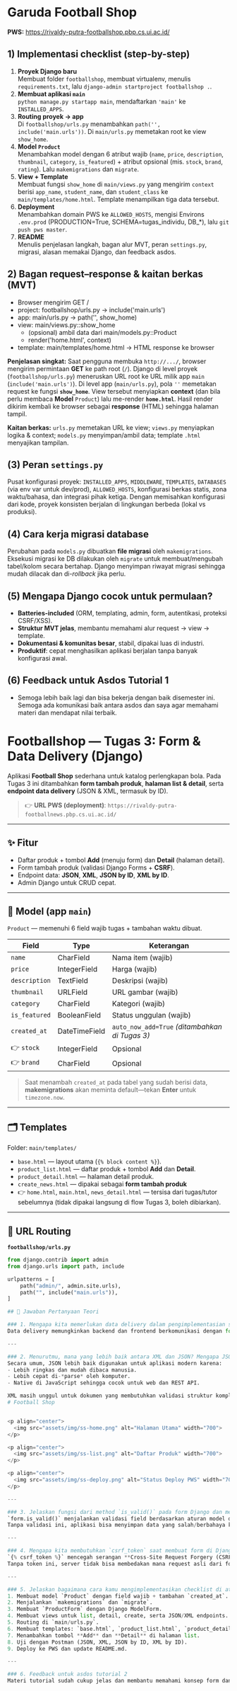 # Garuda Football Shop

**PWS:** https://rivaldy-putra-footballshop.pbp.cs.ui.ac.id/

## 1) Implementasi checklist (step-by-step)
1. **Proyek Django baru**  
   Membuat folder `footballshop`, membuat virtualenv, menulis `requirements.txt`, lalu `django-admin startproject footballshop .`.
2. **Membuat aplikasi `main`**  
   `python manage.py startapp main`, mendaftarkan `'main'` ke `INSTALLED_APPS`.
3. **Routing proyek → app**  
   Di `footballshop/urls.py` menambahkan `path('', include('main.urls'))`. Di `main/urls.py` memetakan root ke view `show_home`.
4. **Model `Product`**  
   Menambahkan model dengan 6 atribut wajib (`name`, `price`, `description`, `thumbnail`, `category`, `is_featured`) + atribut opsional (mis. `stock`, `brand`, `rating`). Lalu `makemigrations` dan `migrate`.
5. **View + Template**  
   Membuat fungsi `show_home` di `main/views.py` yang mengirim `context` berisi `app_name`, `student_name`, dan `student_class` ke `main/templates/home.html`. Template menampilkan tiga data tersebut.
6. **Deployment**  
   Menambahkan domain PWS ke `ALLOWED_HOSTS`, mengisi Environs `.env.prod` (PRODUCTION=True, SCHEMA=tugas_individu, DB_*), lalu `git push pws master`.
7. **README**  
   Menulis penjelasan langkah, bagan alur MVT, peran `settings.py`, migrasi, alasan memakai Django, dan feedback asdos.

## 2) Bagan request–response & kaitan berkas (MVT)
- Browser mengirim GET /
- project: footballshop/urls.py → include('main.urls')
- app: main/urls.py → path('', show_home)
- view: main/views.py::show_home
  - (opsional) ambil data dari main/models.py::Product
  - render('home.html', context)
- template: main/templates/home.html → HTML response ke browser

**Penjelasan singkat:** Saat pengguna membuka `http://.../`, browser mengirim permintaan **GET** ke path root (`/`). Django di level proyek (`footballshop/urls.py`) meneruskan URL root ke URL milik app `main` (`include('main.urls')`). Di level app (`main/urls.py`), pola `''` memetakan request ke fungsi **`show_home`**. View tersebut menyiapkan **context** (dan bila perlu membaca **Model** `Product`) lalu me-render **`home.html`**. Hasil render dikirim kembali ke browser sebagai **response** (HTML) sehingga halaman tampil.


**Kaitan berkas:** `urls.py` memetakan URL ke view; `views.py` menyiapkan logika & context; `models.py` menyimpan/ambil data; template `.html` menyajikan tampilan.

## (3) Peran `settings.py`
Pusat konfigurasi proyek: `INSTALLED_APPS`, `MIDDLEWARE`, `TEMPLATES`, `DATABASES` (via env var untuk dev/prod), `ALLOWED_HOSTS`, konfigurasi berkas statis, zona waktu/bahasa, dan integrasi pihak ketiga. Dengan memisahkan konfigurasi dari kode, proyek konsisten berjalan di lingkungan berbeda (lokal vs produksi).

## (4) Cara kerja migrasi database
Perubahan pada `models.py` dibuatkan **file migrasi** oleh `makemigrations`. Eksekusi migrasi ke DB dilakukan oleh `migrate` untuk membuat/mengubah tabel/kolom secara bertahap. Django menyimpan riwayat migrasi sehingga mudah dilacak dan di-*rollback* jika perlu.

## (5) Mengapa Django cocok untuk permulaan?
- **Batteries-included** (ORM, templating, admin, form, autentikasi, proteksi CSRF/XSS).
- **Struktur MVT jelas**, membantu memahami alur request → view → template.
- **Dokumentasi & komunitas besar**, stabil, dipakai luas di industri.
- **Produktif**: cepat menghasilkan aplikasi berjalan tanpa banyak konfigurasi awal.

## (6) Feedback untuk Asdos Tutorial 1
- Semoga lebih baik lagi dan bisa bekerja dengan baik disemester ini. Semoga ada komunikasi baik antara asdos dan saya agar memahami materi dan mendapat nilai terbaik.

# Footballshop — Tugas 3: Form & Data Delivery (Django)

Aplikasi **Football Shop** sederhana untuk katalog perlengkapan bola. Pada Tugas 3 ini ditambahkan **form tambah produk**, **halaman list & detail**, serta **endpoint data delivery** (JSON & XML, termasuk by ID).

> 👉 **URL PWS (deployment)**: `https://rivaldy-putra-footballnews.pbp.cs.ui.ac.id/` 

---

## ✨ Fitur
- Daftar produk + tombol **Add** (menuju form) dan **Detail** (halaman detail).
- Form tambah produk (validasi Django Forms + **CSRF**).
- Endpoint data: **JSON**, **XML**, **JSON by ID**, **XML by ID**.
- Admin Django untuk CRUD cepat.

---

## 🧱 Model (app `main`)

`Product` — memenuhi 6 field wajib tugas + tambahan waktu dibuat.

| Field         | Type           | Keterangan                                      |
|---------------|----------------|-------------------------------------------------|
| `name`        | CharField      | Nama item (wajib)                               |
| `price`       | IntegerField   | Harga (wajib)                                   |
| `description` | TextField      | Deskripsi (wajib)                               |
| `thumbnail`   | URLField       | URL gambar (wajib)                              |
| `category`    | CharField      | Kategori (wajib)                                |
| `is_featured` | BooleanField   | Status unggulan (wajib)                         |
| `created_at`  | DateTimeField  | `auto_now_add=True` *(ditambahkan di Tugas 3)*  |
| 👉 `stock`    | IntegerField   | Opsional                                        |
| 👉 `brand`    | CharField      | Opsional                                        |

> Saat menambah `created_at` pada tabel yang sudah berisi data, **makemigrations** akan meminta default—tekan **Enter** untuk `timezone.now`.

---

## 🗂️ Templates

Folder: `main/templates/`

- `base.html` — layout utama (`{% block content %}`).
- `product_list.html` — daftar produk + tombol **Add** dan **Detail**.
- `product_detail.html` — halaman detail produk.
- `create_news.html` — dipakai sebagai **form tambah produk** 
- 👉 `home.html`, `main.html`, `news_detail.html` — tersisa dari tugas/tutor sebelumnya (tidak dipakai langsung di flow Tugas 3, boleh dibiarkan).

---

## 🔌 URL Routing

**`footballshop/urls.py`**
```python
from django.contrib import admin
from django.urls import path, include

urlpatterns = [
    path("admin/", admin.site.urls),
    path("", include("main.urls")),
]

## 🧩 Jawaban Pertanyaan Teori

### 1. Mengapa kita memerlukan data delivery dalam pengimplementasian sebuah platform?
Data delivery memungkinkan backend dan frontend berkomunikasi dengan format standar seperti JSON atau XML. Dengan begitu, data bisa diakses tidak hanya oleh web browser, tetapi juga oleh aplikasi mobile atau sistem lain. Hal ini membuat platform lebih fleksibel, reusable, dan mudah diintegrasikan.

---

### 2. Menurutmu, mana yang lebih baik antara XML dan JSON? Mengapa JSON lebih populer dibandingkan XML?
Secara umum, JSON lebih baik digunakan untuk aplikasi modern karena:
- Lebih ringkas dan mudah dibaca manusia.
- Lebih cepat di-*parse* oleh komputer.
- Native di JavaScript sehingga cocok untuk web dan REST API.

XML masih unggul untuk dokumen yang membutuhkan validasi struktur kompleks, tetapi JSON lebih populer karena ringan dan sesuai kebutuhan integrasi aplikasi saat ini.
# Football Shop


<p align="center">
  <img src="assets/img/ss-home.png" alt="Halaman Utama" width="700">
</p>

<p align="center">
  <img src="assets/img/ss-list.png" alt="Daftar Produk" width="700">
</p>

<p align="center">
  <img src="assets/img/ss-deploy.png" alt="Status Deploy PWS" width="700">
</p>

---

### 3. Jelaskan fungsi dari method `is_valid()` pada form Django dan mengapa kita membutuhkan method tersebut?
`form.is_valid()` menjalankan validasi field berdasarkan aturan model dan form (misalnya: required, tipe data, panjang maksimum). Jika valid, ia mengisi `form.cleaned_data` yang aman untuk diproses lebih lanjut.  
Tanpa validasi ini, aplikasi bisa menyimpan data yang salah/berbahaya ke database.

---

### 4. Mengapa kita membutuhkan `csrf_token` saat membuat form di Django? Apa yang dapat terjadi jika kita tidak menambahkan `csrf_token` pada form Django? Bagaimana hal tersebut dapat dimanfaatkan oleh penyerang?
`{% csrf_token %}` mencegah serangan **Cross-Site Request Forgery (CSRF)**, yaitu ketika penyerang membuat user tanpa sadar mengirimkan permintaan berbahaya (misalnya delete data) ke server.  
Tanpa token ini, server tidak bisa membedakan mana request asli dari form dan mana request palsu buatan attacker.

---

### 5. Jelaskan bagaimana cara kamu mengimplementasikan checklist di atas secara step-by-step!
1. Membuat model `Product` dengan field wajib + tambahan `created_at`.  
2. Menjalankan `makemigrations` dan `migrate`.  
3. Membuat `ProductForm` dengan Django ModelForm.  
4. Membuat views untuk list, detail, create, serta JSON/XML endpoints.  
5. Routing di `main/urls.py`.  
6. Membuat templates: `base.html`, `product_list.html`, `product_detail.html`, `create_news.html`.  
7. Menambahkan tombol **Add** dan **Detail** di halaman list.  
8. Uji dengan Postman (JSON, XML, JSON by ID, XML by ID).  
9. Deploy ke PWS dan update README.md.

---

### 6. Feedback untuk asdos tutorial 2
Materi tutorial sudah cukup jelas dan membantu memahami konsep form dan data delivery. Akan lebih baik jika disertakan lebih banyak contoh kasus error umum (misalnya CSRF, migrasi, atau template error) supaya mahasiswa bisa lebih siap menghadapi debugging.
